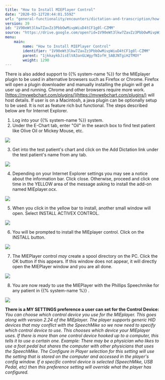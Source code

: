 ```yaml
---
title: "How to Install MIEPlayer Control"
date: "2020-03-12T20:44:01.559Z"
url: "general-functionality/encounters/dictation-and-transcription/how-to-install-mieplayer-control.html"
version: 39
id: "1V90eWt3lkw7ZavZz3PbbOwMivpWiuD4tCF1g0l-CZMM"
source: "https://drive.google.com/open?id=1V90eWt3lkw7ZavZz3PbbOwMivpWiuD4tCF1g0l-CZMM"
menu:
    main:
        name: "How to Install MIEPlayer Control"
        identifier: "1V90eWt3lkw7ZavZz3PbbOwMivpWiuD4tCF1g0l-CZMM"
        parent: "1jkkaykbJisElVA3anGLWgyfNIofH_SABJNTgiH2TMOY"
        weight: 1290
---
```

There is also added support to {{% system-name %}} for the MIEplayer plugin to be used in alternative browsers such as Firefox or Chrome. Firefox will open a plugin downloader and manually installing the plugin will get a user up and running. Chrome and other browsers require more work. [https://mywebchart.com/plugins/](https://mywebchart.com/plugins/) will host details. If user is on a Macintosh, a java plugin can be optionally setup to be used. It is not as feature rich but functional. The steps described below are for Internet Explorer.

1. Log into your {{% system-name %}} system.
2. Under the E-Chart tab, enter "Oil" in the search box to find test patient like Olive Oil or Mickey Mouse, etc.



![](how-to-install-mieplayer-control.images/image1.png)



3. Get into the test patient's chart and click on the Add Dictation link under the test patient's name from any tab.



![](how-to-install-mieplayer-control.images/image2.png)



4. Depending on your Internet Explorer settings you may see a notice about the information bar. Click close. Otherwise, proceed and click one time in the YELLOW area of the message asking to install the add-on named MIEplayer.ocx.



![](how-to-install-mieplayer-control.images/image3.png)



5. When you click in the yellow bar to install, another small window will open. Select INSTALL ACTIVEX CONTROL.



![](how-to-install-mieplayer-control.images/image4.png)



6. You will be prompted to install the MIEplayer control. Click on the INSTALL button.



![](how-to-install-mieplayer-control.images/image5.png)



7. The MIEPlayer control <em>may</em> create a spool directory on the PC. Click the OK button if this appears. If this window does not appear, it will directly open the MIEPlayer window and you are all done.



![](how-to-install-mieplayer-control.images/image6.png)



8. You are now ready to use the MIEPlayer with the Phillips Speechmike for any patient in {{% system-name %}} .



![](how-to-install-mieplayer-control.images/image7.png)



**There is a MY SETTINGS preference a user can set for the Control Device:** *You can choose which control device you use for the MIEplayer. This goes along with version 2.24 of the MIEplayer. The player supports generic HID devices that may conflict with the SpeechMike so we now need to specify which control device to use. This chooses which device your MIEplayer uses. If there is more than one control device hooked up to a computer, this tells it to use a certain one. Example: There may be a physician who likes to use a foot pedal but shares the computer with other physicians that uses the SpeechMike. The Configure in Player selection for this setting will use the setting that is stored on the computer and accessed in the player's config window. If a specific control device is selected (SpeechMike, USB Pedal, etc) then this preference setting will override what the player has configured.*

